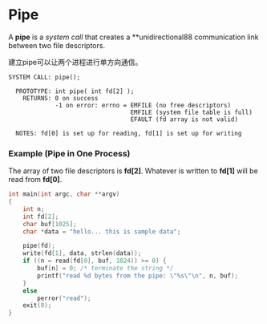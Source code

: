 # Pipe
A **pipe** is a *system call* that creates a **unidirectional88 communication link between two file descriptors.

建立pipe可以让两个进程进行单方向通信。


```
SYSTEM CALL: pipe();                                                          

  PROTOTYPE: int pipe( int fd[2] );                                             
    RETURNS: 0 on success                                                       
             -1 on error: errno = EMFILE (no free descriptors)                  
                                  EMFILE (system file table is full)            
                                  EFAULT (fd array is not valid)                

  NOTES: fd[0] is set up for reading, fd[1] is set up for writing
```

### Example (Pipe in One Process)
The array of two file descriptors is **fd[2]**. Whatever is written to **fd[1]** will be read from **fd[0]**.

```c
int main(int argc, char **argv)
{
	int n;
	int fd[2];
	char buf[1025];
	char *data = "hello... this is sample data";

	pipe(fd);
	write(fd[1], data, strlen(data));
	if ((n = read(fd[0], buf, 1024)) >= 0) {
		buf[n] = 0;	/* terminate the string */
		printf("read %d bytes from the pipe: \"%s\"\n", n, buf);
	}	
	else
		perror("read");
	exit(0);
}
```


